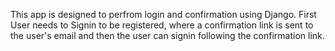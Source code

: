 This app is designed to perfrom login and confirmation using Django.
First User needs to Signin to be registered, where a confirmation link is sent to the user's email and then the user can signin following the confirmation link.